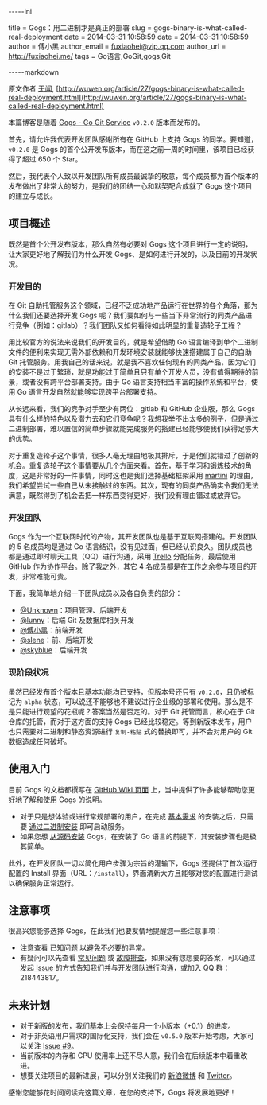 -----ini

title = Gogs：用二进制才是真正的部署
slug = gogs-binary-is-what-called-real-deployment
date = 2014-03-31 10:58:59
date = 2014-03-31 10:58:59
author = 傅小黑
author_email = fuxiaohei@vip.qq.com
author_url = http://fuxiaohei.me/
tags = Go语言,GoGit,gogs,Git

-----markdown

原文作者 [无闻](http://wuwen.org), [http://wuwen.org/article/27/gogs-binary-is-what-called-real-deployment.html](http://wuwen.org/article/27/gogs-binary-is-what-called-real-deployment.html)

本篇博客是随着 [Gogs - Go Git Service](https://github.com/gogits/gogs) `v0.2.0` 版本而发布的。

首先，请允许我代表开发团队感谢所有在 GitHub 上支持 Gogs 的同学。要知道，`v0.2.0` 是 Gogs 的首个公开发布版本，而在这之前一周的时间里，该项目已经获得了超过 650 个 Star。

然后，我代表个人致以开发团队所有成员最诚挚的敬意，每个成员都为首个版本的发布做出了非常大的努力，是我们的团结一心和默契配合成就了 Gogs 这个项目的建立与成长。

## 项目概述

既然是首个公开发布版本，那么自然有必要对 Gogs 这个项目进行一定的说明，让大家更好地了解我们为什么开发 Gogs、是如何进行开发的，以及目前的开发状况。

<!--more-->
### 开发目的

在 Git 自助托管服务这个领域，已经不乏成功地产品运行在世界的各个角落，那为什么我们还要选择开发 Gogs 呢？我们要如何与一些当下非常流行的同类产品进行竞争（例如：gitlab）？我们团队又如何看待如此明显的重复造轮子工程？

用比较官方的说法来说我们的开发目的，就是希望借助 Go 语言编译到单个二进制文件的便利来实现无需外部依赖和开发环境安装就能够快速搭建属于自己的自助 Git 托管服务。用我自己的话来说，就是我不喜欢任何现有的同类产品，因为它们的安装不是过于繁琐，就是功能过于简单且只有单个开发人员，没有值得期待的前景，或者没有跨平台部署支持。由于 Go 语言支持相当丰富的操作系统和平台，使用 Go 语言开发自然就能够实现跨平台部署支持。

从长远来看，我们的竞争对手至少有两位：gitlab 和 GitHub 企业版，那么 Gogs 具有什么样的特色以及潜力去和它们竞争呢？我想我举不出太多的例子，但是通过二进制部署，难以置信的简单步骤就能完成服务的搭建已经能够使我们获得足够大的优势。

对于重复造轮子这个事情，很多人毫无理由地极其排斥，于是他们就错过了创新的机会。重复造轮子这个事情要从几个方面来看。首先，基于学习和锻炼技术的角度，这是非常好的一件事情，同时这也是我们选择基础框架采用 [martini](http://martini.codegangsta.io/) 的理由，我们希望尝试一些自己从未接触过的东西。其次，现有的同类产品确实令我们无法满意，既然得到了机会去把一样东西变得更好，我们没有理由错过或放弃它。

### 开发团队

Gogs 作为一个互联网时代的产物，其开发团队也是基于互联网搭建的。开发团队的 5 名成员均是通过 Go 语言结识，没有见过面，但已经认识良久。团队成员也都是通过即时聊天工具（QQ）进行沟通，采用 [Trello](https://trello.com/b/uxAoeLUl/gogs-go-git-service) 分配任务，最后使用 GitHub 作为协作平台。除了我之外，其它 4 名成员都是在工作之余参与项目的开发，非常难能可贵。

下面，我简单地介绍一下团队成员以及各自负责的部分：

- [@Unknown](https://github.com/Unknwon)：项目管理、后端开发
- [@lunny](https://github.com/lunny)：后端 Git 及数据库相关开发
- [@傅小黑](https://github.com/fuxiaohei)：前端开发
- [@slene](https://github.com/slene)：前、后端开发
- [@skyblue](https://github.com/shxsun)：后端开发

### 现阶段状况

虽然已经发布首个版本且基本功能均已支持，但版本号还只有 `v0.2.0`，且仍被标记为 `alpha` 状态，可以说还不能够也不建议进行企业级的部署和使用。那么是不是只能进行观望的花瓶呢？答案当然是否定的。对于 Git 托管而言，核心在于 Git 仓库的托管，而对于这方面的支持 Gogs 已经比较稳定。等到新版本发布，用户也只需要对二进制和静态资源进行 `复制-粘贴` 式的替换即可，并不会对用户的 Git 数据造成任何破坏。

## 使用入门

目前 Gogs 的文档都撰写在 [GitHub Wiki 页面](https://github.com/gogits/gogs/wiki) 上，当中提供了许多能够帮助您更好地了解和使用 Gogs 的说明。

- 对于只是想体验或进行常规部署的用户，在完成 [基本需求](https://github.com/gogits/gogs/wiki/Prerequirements) 的安装之后，只需要 [通过二进制安装](https://github.com/gogits/gogs/wiki/Install-from-binary) 即可启动服务。
- 如果您想 [从源码安装](https://github.com/gogits/gogs/wiki/Install-from-source) Gogs，在安装了 Go 语言的前提下，其安装步骤也是极其简单。

此外，在开发团队一切以简化用户步骤为宗旨的灌输下，Gogs 还提供了首次运行配置的 Install 界面（URL：`/install`），界面清新大方且能够对您的配置进行测试以确保服务正常运行。

## 注意事项

很高兴您能够选择 Gogs，在此我们也要友情地提醒您一些注意事项：

- 注意查看 [已知问题](https://github.com/gogits/gogs/wiki/Known-Issues) 以避免不必要的异常。
- 有疑问可以先查看 [常见问题](https://github.com/gogits/gogs/wiki/FAQs) 或 [故障排查](https://github.com/gogits/gogs/wiki/Troubleshooting)，如果没有您想要的答案，可以通过 [发起 Issue](https://github.com/gogits/gogs/issues/new) 的方式告知我们并与开发团队进行沟通，或加入 QQ 群：218443817。

## 未来计划

- 对于新版的发布，我们基本上会保持每月一个小版本（+0.1）的进度。
- 对于非英语用户需求的国际化支持，我们会在 `v0.5.0` 版本开始考虑，大家可以关注 [Issue #9](https://github.com/gogits/gogs/issues/9)。
- 当前版本的内存和 CPU 使用率上还不尽人意，我们会在后续版本中着重改进。
- 想要关注项目的最新进展，可以分别关注我们的 [新浪微博](http://www.weibo.com/gogschina) 和 [Twitter](https://twitter.com/gogitservice)。

感谢您能够花时间阅读完这篇文章，在您的支持下，Gogs 将发展地更好！
